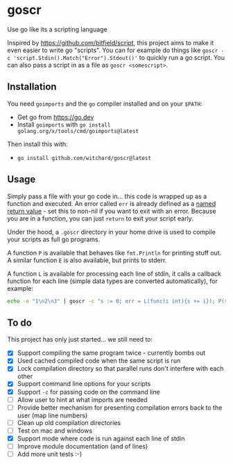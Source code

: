 # goscr

Use go like its a scripting language

Inspired by https://github.com/bitfield/script, this project aims to make it even easier to write go "scripts". You can for example do things like `goscr -c 'script.Stdin().Match("Error").Stdout()'` to quickly run a go script. You can also pass a script in as a file as `goscr <somescript>`.

## Installation

You need `goimports` and the `go` compiler installed and on your `$PATH`:

- Get go from https://go.dev
- Install `goimports` with `go install golang.org/x/tools/cmd/goimports@latest`

Then install this with:

- `go install github.com/witchard/goscr@latest`

## Usage

Simply pass a file with your go code in... this code is wrapped up as a function and executed. An error called `err` is already defined as a [named return value](https://go.dev/tour/basics/7) - set this to non-nil if you want to exit with an error. Because you are in a function, you can just `return` to exit your script early.

Under the hood, a `.goscr` directory in your home drive is used to compile your scripts as full go programs.

A function `P` is available that behaves like `fmt.Println` for printing stuff out. A similar function `E` is also available, but prints to stderr.

A function `L` is available for processing each line of stdin, it calls a callback function for each line (simple data types are converted automatically), for example:

```bash
echo -e "1\n2\n3" | goscr -c "s := 0; err = L(func(i int){s += i}); P(s)"
```

## To do

This project has only just started... we still need to:

- [X] Support compiling the same program twice - currently bombs out
- [X] Used cached compiled code when the same script is run
- [X] Lock compilation directory so that parallel runs don't interfere with each other
- [X] Support command line options for your scripts
- [X] Support `-c` for passing code on the command line
- [ ] Allow user to hint at what imports are needed
- [ ] Provide better mechanism for presenting compilation errors back to the user (map line numbers)
- [ ] Clean up old compilation directories
- [ ] Test on mac and windows
- [X] Support mode where code is run against each line of stdin
- [ ] Improve module documentation (and of lines)
- [ ] Add more unit tests :-)